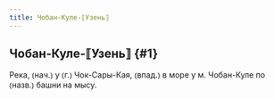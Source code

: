 ```yaml
---
title: Чобан-Куле-⟦Узень⟧
---
```

## Чобан-Куле-⟦Узень⟧ {#1}

Река, ⦅нач.⦆ у ⦅г.⦆ Чок-Сары-Кая, ⦅впад.⦆ в море у м. Чобан-Куле по ⦅назв.⦆ башни на мысу.
